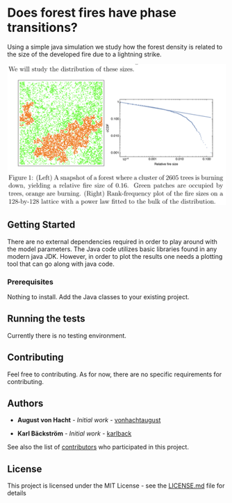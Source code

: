 # Does forest fires have phase transitions?

Using a simple java simulation we study how the forest density is related to the size of the developed fire due to a lightning strike.

![alt text](https://github.com/vonhachtaugust/ForestFires/blob/master/ForestFires.png)

## Getting Started

There are no external dependencies required in order to play around with the model parameters. The Java code utilizes basic libraries found in any modern java JDK. However, in order to plot the results one  needs a plotting tool that can go along with java code.

### Prerequisites

Nothing to install. Add the Java classes to your existing project.

## Running the tests

Currently there is no testing environment.

## Contributing

Feel free to contributing. As for now, there are no specific requirements for contributing.

## Authors

* **August von Hacht** - *Initial work* - [vonhachtaugust](https://github.com/vonhachtaugust)

* **Karl Bäckström** - *Initial work* - [karlback](https://github.com/karlback)

See also the list of [contributors](https://github.com/vonhachtaugust/ForestFires/contributors) who participated in this project.

## License

This project is licensed under the MIT License - see the [LICENSE.md](LICENSE.md) file for details
